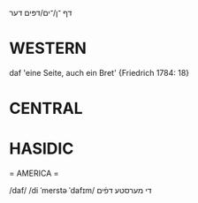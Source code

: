 דף
־ן/־ים/דפּים
דער

WESTERN
========

daf 'eine Seite, auch ein Bret' {Friedrich 1784: 18}

CENTRAL
========

HASIDIC
=======
= AMERICA = 

/daf/
/di ˈmerstə ˈdafɪm/ די מערסטע דפֿים